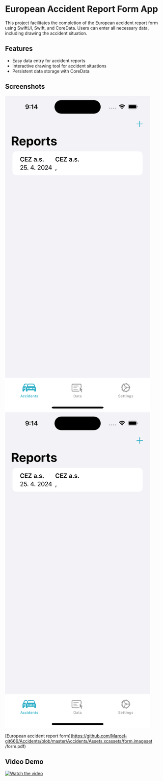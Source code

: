# European Accident Report Form App

This project facilitates the completion of the European accident report form using SwiftUI, Swift, and CoreData. Users can enter all necessary data, including drawing the accident situation.

## Features
- Easy data entry for accident reports
- Interactive drawing tool for accident situations
- Persistent data storage with CoreData

## Screenshots
![Screenshot1](https://github.com/Marcel-git666/Accidents/blob/master/Accidents/Assets.xcassets/ss0.imageset/ss0.png?raw=true)
![Screenshot2](https://github.com/Marcel-git666/Accidents/blob/master/Accidents/Assets.xcassets/ss0.imageset/ss0.png?raw=true)

[European accident report form](https://github.com/Marcel-git666/Accidents/blob/master/Accidents/Assets.xcassets/form.imageset
/form.pdf)
## Video Demo
[![Watch the video](path/to/thumbnail.png)](path/to/demo_video.mp4)
